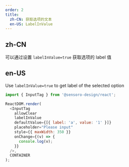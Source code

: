 ```yaml
---
order: 2
title:
  zh-CN: 获取选项的文本
  en-US: LabelInValue
---
```


## zh-CN

可以通过设置 `labelInValue=true` 获取选项的 label 值

## en-US

Use `labelInValue=true` to get label of the selected option

```js
import { InputTag } from '@sensoro-design/react';

ReactDOM.render(
  <InputTag
    allowClear
    labelInValue
    defaultValue={[{ label: 'a', value: '1' }]}
    placeholder="Please input"
    style={{ maxWidth: 350 }}
    onChange={(v) => {
      console.log(v);
    }}
  />,
  CONTAINER
);
```
